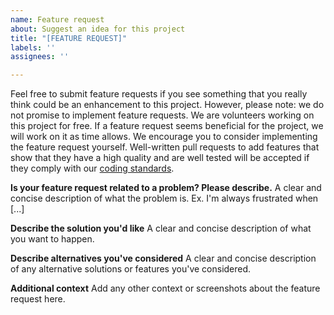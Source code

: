 ```yaml
---
name: Feature request
about: Suggest an idea for this project
title: "[FEATURE REQUEST]"
labels: ''
assignees: ''

---
```


Feel free to submit feature requests if you see something that you really think could be an enhancement to this project. However, please note: we do not promise to implement feature requests. We are volunteers working on this project for free. If a feature request seems beneficial for the project, we will work on it as time allows. We encourage you to consider implementing the feature request yourself. Well-written pull requests to add features that show that they have a high quality and are well tested will be accepted if they comply with our [coding standards](https://github.com/silvermine/silvermine-info/blob/master/coding-standards.md).

**Is your feature request related to a problem? Please describe.**
A clear and concise description of what the problem is. Ex. I'm always frustrated when [...]

**Describe the solution you'd like**
A clear and concise description of what you want to happen.

**Describe alternatives you've considered**
A clear and concise description of any alternative solutions or features you've considered.

**Additional context**
Add any other context or screenshots about the feature request here.
